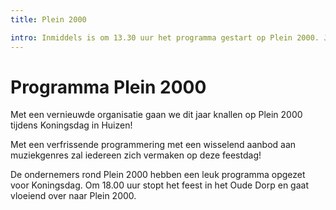 ```yaml
---
title: Plein 2000

intro: Inmiddels is om 13.30 uur het programma gestart op Plein 2000. Jongerenwerk Huizen laat zien wat de jongeren allemaal in hun mars hebben om iets leuks op het podium neer te zetten. De ondernemers daar hebben een prachtig programma samengesteld, dat om 15.00 uur begint met onder meer optredens van bekende artiesten tot 23.00 uur. Dit is tevens het tijdstip waarop Koningsdag 2019 eindigd.
---
```


# Programma Plein 2000
Met een vernieuwde organisatie gaan we dit jaar knallen op Plein 2000 tijdens Koningsdag in Huizen!

Met een verfrissende programmering met een wisselend aanbod aan muziekgenres zal iedereen zich vermaken op deze feestdag!

De ondernemers rond Plein 2000 hebben een leuk programma opgezet voor Koningsdag. Om 18.00 uur stopt het feest in het Oude Dorp en gaat vloeiend over naar Plein 2000.